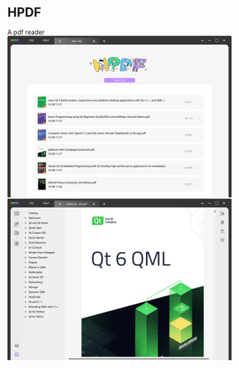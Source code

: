 # HPDF
A pdf reader
![image](https://github.com/huntor1994/HPDF/blob/main/IMG/1.png)
![image](https://github.com/huntor1994/HPDF/blob/main/IMG/2.png)
